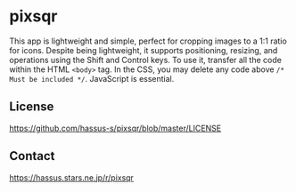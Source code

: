 # pixsqr
This app is lightweight and simple, perfect for cropping images to a 1:1 ratio for icons.
Despite being lightweight, it supports positioning, resizing, and operations using the Shift and Control keys.
To use it, transfer all the code within the HTML `<body>` tag. In the CSS, you may delete any code above `/* Must be included */`. JavaScript is essential.

## License
https://github.com/hassus-s/pixsqr/blob/master/LICENSE

## Contact
https://hassus.stars.ne.jp/r/pixsqr